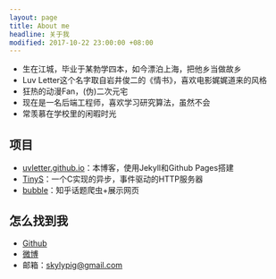 ```yaml
---
layout: page
title: About me
headline: 关于我
modified: 2017-10-22 23:00:00 +08:00
---
```



* 生在江城，毕业于某勃学四本，如今漂泊上海，把他乡当做故乡
* Luv Letter这个名字取自岩井俊二的《情书》，喜欢电影娓娓道来的风格
* 狂热的动漫Fan，(伪)二次元宅
* 现在是一名后端工程师，喜欢学习研究算法，虽然不会
* 常羡慕在学校里的闲暇时光

## 项目

* [uvletter.github.io](https://github.com/uvletter/uvletter.github.io)：本博客，使用Jekyll和Github Pages搭建
* [TinyS](https://github.com/uvletter/TinyS)：一个C实现的异步，事件驱动的HTTP服务器
* [bubble](https://github.com/uvletter/bubble)：知乎话题爬虫+展示网页

## 怎么找到我

* [Github](https://github.com/uvletter)
* [微博](http://weibo.com/u/3863737276)
* 邮箱：skylypig@gmail.com